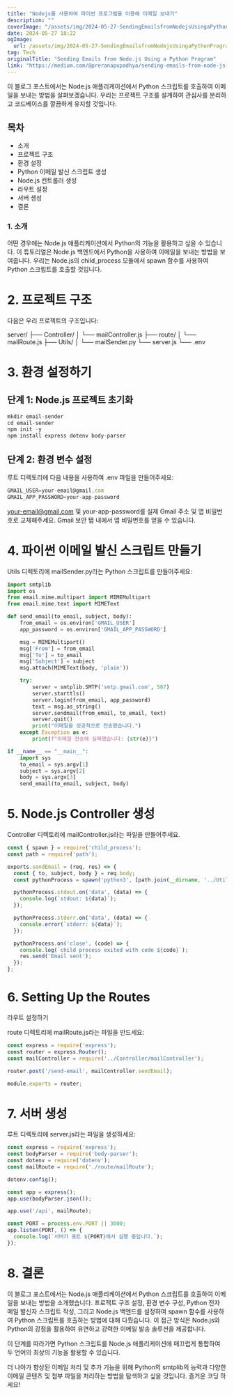 ```yaml
---
title: "Nodejs를 사용하여 파이썬 프로그램을 이용해 이메일 보내기"
description: ""
coverImage: "/assets/img/2024-05-27-SendingEmailsfromNodejsUsingaPythonProgram_0.png"
date: 2024-05-27 18:22
ogImage: 
  url: /assets/img/2024-05-27-SendingEmailsfromNodejsUsingaPythonProgram_0.png
tag: Tech
originalTitle: "Sending Emails from Node.js Using a Python Program"
link: "https://medium.com/@preranapupadhya/sending-emails-from-node-js-using-a-python-program-042ac5b04d80"
---
```



이 블로그 포스트에서는 Node.js 애플리케이션에서 Python 스크립트를 호출하여 이메일을 보내는 방법을 살펴보겠습니다. 우리는 프로젝트 구조를 설계하여 관심사를 분리하고 코드베이스를 깔끔하게 유지할 것입니다.

## 목차

- 소개
- 프로젝트 구조
- 환경 설정
- Python 이메일 발신 스크립트 생성
- Node.js 컨트롤러 생성
- 라우트 설정
- 서버 생성
- 결론

### 1. 소개

<div class="content-ad"></div>

어떤 경우에는 Node.js 애플리케이션에서 Python의 기능을 활용하고 싶을 수 있습니다. 이 튜토리얼은 Node.js 백엔드에서 Python을 사용하여 이메일을 보내는 방법을 보여줍니다. 우리는 Node.js의 child_process 모듈에서 spawn 함수를 사용하여 Python 스크립트를 호출할 것입니다.

# 2. 프로젝트 구조

다음은 우리 프로젝트의 구조입니다:


server/
  ├── Controller/
  │   └── mailController.js
  ├── route/
  │   └── mailRoute.js
  ├── Utils/
  │   └── mailSender.py
  └── server.js
  └── .env


<div class="content-ad"></div>

# 3. 환경 설정하기

## 단계 1: Node.js 프로젝트 초기화

```js
mkdir email-sender
cd email-sender
npm init -y
npm install express dotenv body-parser
```

## 단계 2: 환경 변수 설정

<div class="content-ad"></div>

루트 디렉토리에 다음 내용을 사용하여 .env 파일을 만들어주세요:

```js
GMAIL_USER=your-email@gmail.com
GMAIL_APP_PASSWORD=your-app-password
```

your-email@gmail.com 및 your-app-password를 실제 Gmail 주소 및 앱 비밀번호로 교체해주세요. Gmail 보안 탭 내에서 앱 비밀번호를 얻을 수 있습니다.

# 4. 파이썬 이메일 발신 스크립트 만들기

<div class="content-ad"></div>

Utils 디렉토리에 mailSender.py라는 Python 스크립트를 만들어주세요:

```python
import smtplib
import os
from email.mime.multipart import MIMEMultipart
from email.mime.text import MIMEText

def send_email(to_email, subject, body):
    from_email = os.environ['GMAIL_USER']
    app_password = os.environ['GMAIL_APP_PASSWORD']

    msg = MIMEMultipart()
    msg['From'] = from_email
    msg['To'] = to_email
    msg['Subject'] = subject
    msg.attach(MIMEText(body, 'plain'))

    try:
        server = smtplib.SMTP('smtp.gmail.com', 587)
        server.starttls()
        server.login(from_email, app_password)
        text = msg.as_string()
        server.sendmail(from_email, to_email, text)
        server.quit()
        print("이메일을 성공적으로 전송했습니다.")
    except Exception as e:
        print(f"이메일 전송에 실패했습니다: {str(e)}")

if __name__ == "__main__":
    import sys
    to_email = sys.argv[1]
    subject = sys.argv[2]
    body = sys.argv[3]
    send_email(to_email, subject, body)
```

# 5. Node.js Controller 생성

Controller 디렉토리에 mailController.js라는 파일을 만들어주세요.

<div class="content-ad"></div>

```js
const { spawn } = require('child_process');
const path = require('path');

exports.sendEmail = (req, res) => {
  const { to, subject, body } = req.body;
  const pythonProcess = spawn('python3', [path.join(__dirname, '../Utils/mailSender.py'), to, subject, body]);

  pythonProcess.stdout.on('data', (data) => {
    console.log(`stdout: ${data}`);
  });

  pythonProcess.stderr.on('data', (data) => {
    console.error(`stderr: ${data}`);
  });

  pythonProcess.on('close', (code) => {
    console.log(`child process exited with code ${code}`);
    res.send('Email sent');
  });
};
```

# 6. Setting Up the Routes

라우트 설정하기

route 디렉토리에 mailRoute.js라는 파일을 만드세요:

```js
const express = require('express');
const router = express.Router();
const mailController = require('../Controller/mailController');

router.post('/send-email', mailController.sendEmail);

module.exports = router;
```

<div class="content-ad"></div>

# 7. 서버 생성

루트 디렉토리에 server.js라는 파일을 생성하세요:

```js
const express = require('express');
const bodyParser = require('body-parser');
const dotenv = require('dotenv');
const mailRoute = require('./route/mailRoute');

dotenv.config();

const app = express();
app.use(bodyParser.json());

app.use('/api', mailRoute);

const PORT = process.env.PORT || 3000;
app.listen(PORT, () => {
  console.log(`서버가 포트 ${PORT}에서 실행 중입니다.`);
});
```

# 8. 결론

<div class="content-ad"></div>

이 블로그 포스트에서는 Node.js 애플리케이션에서 Python 스크립트를 호출하여 이메일을 보내는 방법을 소개했습니다. 프로젝트 구조 설정, 환경 변수 구성, Python 전자 메일 발신자 스크립트 작성, 그리고 Node.js 백엔드를 설정하여 spawn 함수를 사용하여 Python 스크립트를 호출하는 방법에 대해 다뤘습니다. 이 접근 방식은 Node.js와 Python의 강점을 활용하여 유연하고 강력한 이메일 발송 솔루션을 제공합니다.

이 단계를 따라가면 Python 스크립트를 Node.js 애플리케이션에 매끄럽게 통합하여 두 언어의 최상의 기능을 활용할 수 있습니다.

더 나아가 향상된 이메일 처리 및 추가 기능을 위해 Python의 smtplib의 능력과 다양한 이메일 콘텐츠 및 첨부 파일을 처리하는 방법을 탐색하고 싶을 것입니다. 즐거운 코딩 하세요!